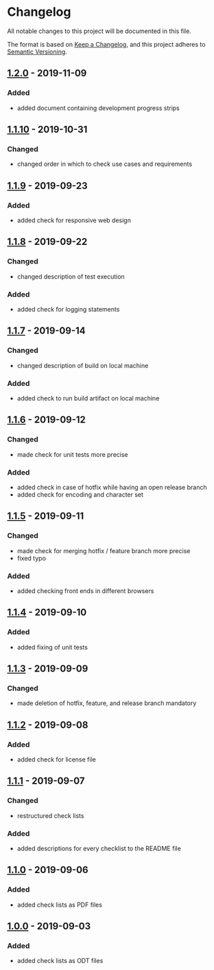 # Changelog
All notable changes to this project will be documented in this file.

The format is based on [Keep a Changelog](https://keepachangelog.com/en/1.0.0/),
and this project adheres to [Semantic Versioning](https://semver.org/spec/v2.0.0.html).

## [1.2.0] - 2019-11-09
### Added
- added document containing development progress strips

## [1.1.10] - 2019-10-31
### Changed
- changed order in which to check use cases and requirements

## [1.1.9] - 2019-09-23
### Added
- added check for responsive web design

## [1.1.8] - 2019-09-22
### Changed
- changed description of test execution
### Added
- added check for logging statements

## [1.1.7] - 2019-09-14
### Changed
- changed description of build on local machine
### Added
- added check to run build artifact on local machine

## [1.1.6] - 2019-09-12
### Changed
- made check for unit tests more precise
### Added
- added check in case of hotfix while having an open release branch
- added check for encoding and character set

## [1.1.5] - 2019-09-11
### Changed
- made check for merging hotfix / feature branch more precise
- fixed typo
### Added
- added checking front ends in different browsers

## [1.1.4] - 2019-09-10
### Added
- added fixing of unit tests

## [1.1.3] - 2019-09-09
### Changed
- made deletion of hotfix, feature, and release branch mandatory

## [1.1.2] - 2019-09-08
### Added
- added check for license file

## [1.1.1] - 2019-09-07
### Changed
- restructured check lists
### Added
- added descriptions for every checklist to the README file

## [1.1.0] - 2019-09-06
### Added
- added check lists as PDF files

## [1.0.0] - 2019-09-03
### Added
- added check lists as ODT files

[Unreleased]: https://github.com/hendrik-scholz/development-checklists/compare/1.2.0...HEAD
[1.2.0]: https://github.com/hendrik-scholz/development-checklists/compare/1.1.10...1.2.0
[1.1.10]: https://github.com/hendrik-scholz/development-checklists/compare/1.1.9...1.1.10
[1.1.9]: https://github.com/hendrik-scholz/development-checklists/compare/1.1.8...1.1.9
[1.1.8]: https://github.com/hendrik-scholz/development-checklists/compare/1.1.7...1.1.8
[1.1.7]: https://github.com/hendrik-scholz/development-checklists/compare/1.1.6...1.1.7
[1.1.6]: https://github.com/hendrik-scholz/development-checklists/compare/1.1.5...1.1.6
[1.1.5]: https://github.com/hendrik-scholz/development-checklists/compare/1.1.4...1.1.5
[1.1.4]: https://github.com/hendrik-scholz/development-checklists/compare/1.1.3...1.1.4
[1.1.3]: https://github.com/hendrik-scholz/development-checklists/compare/1.1.2...1.1.3
[1.1.2]: https://github.com/hendrik-scholz/development-checklists/compare/1.1.1...1.1.2
[1.1.1]: https://github.com/hendrik-scholz/development-checklists/compare/1.1.0...1.1.1
[1.1.0]: https://github.com/hendrik-scholz/development-checklists/compare/1.0.0...1.1.0
[1.0.0]: https://github.com/hendrik-scholz/development-checklists/releases/tag/1.0.0